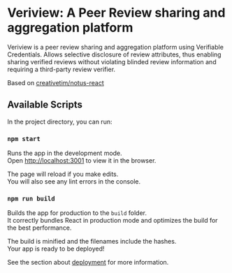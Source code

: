 # Veriview: A Peer Review sharing and aggregation platform

Veriview is a peer review sharing and aggregation platform using Verifiable Credentials. Allows selective disclosure of review attributes, thus enabling sharing verified reviews without violating blinded review information and requiring a third-party review verifier.

Based on [creativetim/notus-react](https://github.com/creativetimofficial/notus-react)

## Available Scripts

In the project directory, you can run:

### `npm start`

Runs the app in the development mode.\
Open [http://localhost:3001](http://localhost:3001) to view it in the browser.

The page will reload if you make edits.\
You will also see any lint errors in the console.

### `npm run build`

Builds the app for production to the `build` folder.\
It correctly bundles React in production mode and optimizes the build for the best performance.

The build is minified and the filenames include the hashes.\
Your app is ready to be deployed!

See the section about [deployment](https://facebook.github.io/create-react-app/docs/deployment) for more information.
